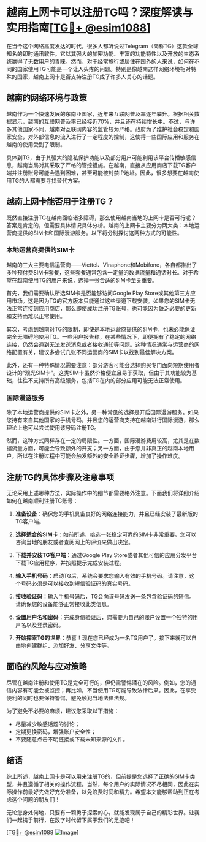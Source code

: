 # 越南上网卡可以注册TG吗？深度解读与实用指南[[TG💪+ @esim1088](https://t.me/s/esim1088)]

在当今这个网络高度发达的时代，很多人都听说过Telegram（简称TG）这款全球知名的即时通讯软件。它以其强大的加密功能、丰富的功能特性以及开放的生态系统赢得了无数用户的青睐。然而，对于经常旅行或居住在国外的人来说，如何在不同的国家使用TG可能是一个让人头疼的问题。特别是像越南这样网络环境相对特殊的国家，越南上网卡是否支持注册TG成了许多人关心的话题。

## 越南的网络环境与政策

越南作为一个快速发展的东南亚国家，近年来互联网普及率逐年攀升。根据相关数据显示，越南的互联网普及率已经接近70%，并且还在持续增长中。不过，与许多其他国家不同，越南对互联网内容的监管较为严格。政府为了维护社会稳定和国家安全，对外部信息的流入进行了一定程度的控制，这使得一些国际应用和服务在越南的使用受到了限制。

具体到TG，由于其强大的隐私保护功能以及部分用户可能利用该平台传播敏感信息，越南当局对其采取了严格的管控措施。在越南，直接从应用商店下载TG客户端并注册账号可能会遇到困难，甚至可能被封禁IP地址。因此，很多想要在越南使用TG的人都需要寻找替代方案。

## 越南上网卡能否用于注册TG？

既然直接注册TG在越南面临诸多障碍，那么使用越南当地的上网卡是否可行呢？答案是肯定的，但需要具体情况具体分析。越南的上网卡主要分为两大类：本地运营商提供的SIM卡和国际漫游服务。以下将分别探讨这两种方式的可能性。

### 本地运营商提供的SIM卡

越南的三大主要电信运营商——Viettel、Vinaphone和Mobifone，各自都推出了多种预付费SIM卡套餐，这些套餐通常包含一定量的数据流量和通话时长。对于希望在越南使用TG的用户来说，选择一张合适的SIM卡至关重要。

首先，我们需要确认所选SIM卡是否能够访问Google Play Store或其他第三方应用市场。这是因为TG的官方版本只能通过这些渠道下载安装。如果您的SIM卡无法正常连接到应用商店，那么即使成功注册TG账号，也可能因为缺乏必要的更新和支持而难以正常使用。

其次，考虑到越南对TG的限制，即使是本地运营商提供的SIM卡，也未必能保证完全无障碍地使用TG。一些用户报告称，在某些情况下，即便拥有了稳定的网络连接，仍然会遇到无法发送消息或者接收通知等问题。这种情况通常与运营商的网络配置有关，建议多尝试几张不同运营商的SIM卡以找到最佳解决方案。

此外，还有一种特殊情况需要注意：部分游客可能会选择购买专门面向短期使用者设计的“观光SIM卡”。这类SIM卡虽然价格便宜且易于获取，但由于其功能较为基础，往往不支持所有高级服务，包括TG在内的部分应用可能无法正常使用。

### 国际漫游服务

除了本地运营商提供的SIM卡之外，另一种常见的选择是开启国际漫游服务。如果您持有来自其他国家的手机号码，并且您的运营商支持在越南进行国际漫游，那么理论上也可以尝试使用该号码注册TG。

然而，这种方式同样存在一定的局限性。一方面，国际漫游费用较高，尤其是在数据流量方面，可能会导致额外的开支；另一方面，由于您并非真正的越南本地用户，所以在注册过程中可能会触发额外的安全验证步骤，增加了操作难度。

## 注册TG的具体步骤及注意事项

无论采用上述哪种方法，实际操作中的细节都需要格外注意。下面我们将详细介绍如何在越南顺利注册TG账号：

1. **准备设备**：确保您的手机具备良好的网络连接能力，并且已经安装了最新版的TG客户端。
   
2. **选择适合的SIM卡**：如前所述，挑选一张稳定可靠的SIM卡非常重要。您可以咨询当地的朋友或者查阅网上的评价来做出决定。

3. **下载并安装TG客户端**：通过Google Play Store或者其他可信的应用分发平台下载TG应用程序，并按照提示完成安装过程。

4. **输入手机号码**：启动TG后，系统会要求您输入有效的手机号码。请注意，这个号码必须是可以接收到短信验证码的真实号码。

5. **接收验证码**：输入手机号码后，TG会向该号码发送一条包含验证码的短信。请确保您的设备能够正常接收此类信息。

6. **设置用户名和密码**：完成身份验证后，您需要为自己的账户设置一个独特的用户名以及登录密码。

7. **开始探索TG的世界**：恭喜！现在您已经成为一名TG用户了。接下来就可以自由地创建群组、添加好友、分享文件等。

## 面临的风险与应对策略

尽管在越南注册和使用TG是完全可行的，但仍需警惕潜在的风险。例如，您的通信内容有可能会被监控；再比如，不当使用TG可能导致法律后果。因此，在享受便利的同时也要保持警惕，避免触犯当地法律法规。

为了避免不必要的麻烦，建议您采取以下措施：
- 尽量减少敏感话题的讨论；
- 定期更换密码，增强账户安全性；
- 不要随意点击不明链接或下载未知来源的文件。

## 结语

综上所述，越南上网卡是可以用来注册TG的，但前提是您选择了正确的SIM卡类型，并且遵循了相关的操作流程。当然，每个用户的实际情况不尽相同，因此在实际操作前最好先做好充分准备，以免浪费时间和精力。希望本文能够帮助到正在考虑这个问题的朋友们！

无论您身处何地，只要有一颗勇于探索的心，就能发现属于自己的精彩世界。让我们一起携手前行，在数字时代留下属于我们的足迹吧！

[[TG💪+ @esim1088](https://t.me/s/esim1088) ![Image](https://i.postimg.cc/4NQfJmqS/Snipaste-2025-05-13-00-14-12.png)]